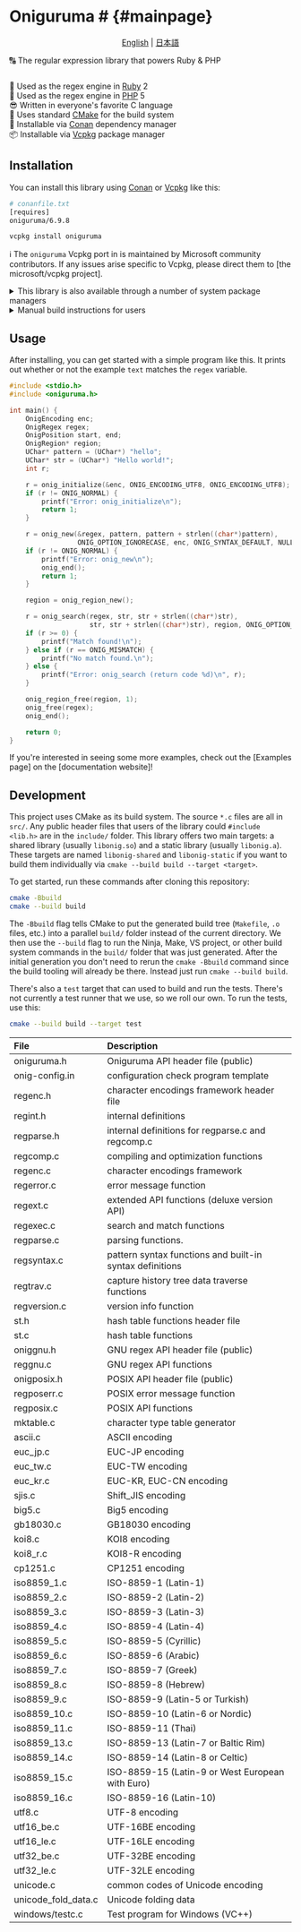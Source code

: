# Oniguruma # {#mainpage}

<p align=center>
  <a lang="en" href="https://oniguruma.org/libonig/en/">English</a>
  | <a lang="ja" href="https://oniguruma.org/libonig/ja/">日本語</a>
</p>

🔠 The regular expression library that powers Ruby & PHP

<p align=center>
  <img src="">
</p>

<!-- prettier-ignore -->
💎 Used as the regex engine in [Ruby] 2<br>
🐘 Used as the regex engine in [PHP] 5<br>
😎 Written in everyone's favorite C language<br>
🍰 Uses standard [CMake] for the build system<br>
🐸 Installable via [Conan] dependency manager<br>
📦 Installable via [Vcpkg] package manager

## Installation

You can install this library using [Conan] or [Vcpkg] like this:

```sh
# conanfile.txt
[requires]
oniguruma/6.9.8
```

```sh
vcpkg install oniguruma
```

ℹ The `oniguruma` Vcpkg port in is maintained by Microsoft community
contributors. If any issues arise specific to Vcpkg, please direct them to [the
microsoft/vcpkg project].

<details><summary>This library is also available through a number of system package managers</summary>

| OS            | Install command               |
| ------------- | ----------------------------- |
| Fedora        | `dnf install oniguruma-devel` |
| RHEL/CentOS   | `yum install oniguruma`       |
| Debian/Ubuntu | `apt install libonig5`        |
| Arch          | `pacman -S oniguruma`         |
| openSUSE      | `zypper install oniguruma`    |

</details>

<details><summary>Manual build instructions for users</summary>

```sh
cmake -Bbuild
cmake --build build
cp -r include build/lib* /workspaces/awesome-project/
```

💻 These steps work on Windows, macOS, and Linux. Make sure you have a good
version of [CMake] installed. You can [download CMake] from [CMake.org] or via
[webinstall.dev/cmake].

</details>

## Usage

After installing, you can get started with a simple program like this. It prints
out whether or not the example `text` matches the `regex` variable.

```c
#include <stdio.h>
#include <oniguruma.h>

int main() {
    OnigEncoding enc;
    OnigRegex regex;
    OnigPosition start, end;
    OnigRegion* region;
    UChar* pattern = (UChar*) "hello";
    UChar* str = (UChar*) "Hello world!";
    int r;

    r = onig_initialize(&enc, ONIG_ENCODING_UTF8, ONIG_ENCODING_UTF8);
    if (r != ONIG_NORMAL) {
        printf("Error: onig_initialize\n");
        return 1;
    }

    r = onig_new(&regex, pattern, pattern + strlen((char*)pattern),
                 ONIG_OPTION_IGNORECASE, enc, ONIG_SYNTAX_DEFAULT, NULL);
    if (r != ONIG_NORMAL) {
        printf("Error: onig_new\n");
        onig_end();
        return 1;
    }

    region = onig_region_new();

    r = onig_search(regex, str, str + strlen((char*)str),
                    str, str + strlen((char*)str), region, ONIG_OPTION_NONE);
    if (r >= 0) {
        printf("Match found!\n");
    } else if (r == ONIG_MISMATCH) {
        printf("No match found.\n");
    } else {
        printf("Error: onig_search (return code %d)\n", r);
    }

    onig_region_free(region, 1);
    onig_free(regex);
    onig_end();

    return 0;
}
```

If you're interested in seeing some more examples, check out the [Examples page]
on the [documentation website]!

## Development

This project uses CMake as its build system. The source `*.c` files are all in
`src/`. Any public header files that users of the library could
`#include <lib.h>` are in the `include/` folder. This library offers two main
targets: a shared library (usually `libonig.so`) and a static library (usually
`libonig.a`). These targets are named `libonig-shared` and `libonig-static` if
you want to build them individually via `cmake --build build --target <target>`.

To get started, run these commands after cloning this repository:

```sh
cmake -Bbuild
cmake --build build
```

The `-Bbuild` flag tells CMake to put the generated build tree (`Makefile`, `.o`
files, etc.) into a parallel `build/` folder instead of the current directory.
We then use the `--build` flag to run the Ninja, Make, VS project, or other
build system commands in the `build/` folder that was just generated. After the
initial generation you don't need to rerun the `cmake -Bbuild` command since the
build tooling will already be there. Instead just run `cmake --build build`.

There's also a `test` target that can used to build and run the tests. There's
not currently a test runner that we use, so we roll our own. To run the tests,
use this:

```sh
cmake --build build --target test
```

| File                | Description                                              |
| :------------------ | :------------------------------------------------------- |
| oniguruma.h         | Oniguruma API header file (public)                       |
| onig-config.in      | configuration check program template                     |
| regenc.h            | character encodings framework header file                |
| regint.h            | internal definitions                                     |
| regparse.h          | internal definitions for regparse.c and regcomp.c        |
| regcomp.c           | compiling and optimization functions                     |
| regenc.c            | character encodings framework                            |
| regerror.c          | error message function                                   |
| regext.c            | extended API functions (deluxe version API)              |
| regexec.c           | search and match functions                               |
| regparse.c          | parsing functions.                                       |
| regsyntax.c         | pattern syntax functions and built-in syntax definitions |
| regtrav.c           | capture history tree data traverse functions             |
| regversion.c        | version info function                                    |
| st.h                | hash table functions header file                         |
| st.c                | hash table functions                                     |
| oniggnu.h           | GNU regex API header file (public)                       |
| reggnu.c            | GNU regex API functions                                  |
| onigposix.h         | POSIX API header file (public)                           |
| regposerr.c         | POSIX error message function                             |
| regposix.c          | POSIX API functions                                      |
| mktable.c           | character type table generator                           |
| ascii.c             | ASCII encoding                                           |
| euc_jp.c            | EUC-JP encoding                                          |
| euc_tw.c            | EUC-TW encoding                                          |
| euc_kr.c            | EUC-KR, EUC-CN encoding                                  |
| sjis.c              | Shift_JIS encoding                                       |
| big5.c              | Big5 encoding                                            |
| gb18030.c           | GB18030 encoding                                         |
| koi8.c              | KOI8 encoding                                            |
| koi8_r.c            | KOI8-R encoding                                          |
| cp1251.c            | CP1251 encoding                                          |
| iso8859_1.c         | ISO-8859-1 (Latin-1)                                     |
| iso8859_2.c         | ISO-8859-2 (Latin-2)                                     |
| iso8859_3.c         | ISO-8859-3 (Latin-3)                                     |
| iso8859_4.c         | ISO-8859-4 (Latin-4)                                     |
| iso8859_5.c         | ISO-8859-5 (Cyrillic)                                    |
| iso8859_6.c         | ISO-8859-6 (Arabic)                                      |
| iso8859_7.c         | ISO-8859-7 (Greek)                                       |
| iso8859_8.c         | ISO-8859-8 (Hebrew)                                      |
| iso8859_9.c         | ISO-8859-9 (Latin-5 or Turkish)                          |
| iso8859_10.c        | ISO-8859-10 (Latin-6 or Nordic)                          |
| iso8859_11.c        | ISO-8859-11 (Thai)                                       |
| iso8859_13.c        | ISO-8859-13 (Latin-7 or Baltic Rim)                      |
| iso8859_14.c        | ISO-8859-14 (Latin-8 or Celtic)                          |
| iso8859_15.c        | ISO-8859-15 (Latin-9 or West European with Euro)         |
| iso8859_16.c        | ISO-8859-16 (Latin-10)                                   |
| utf8.c              | UTF-8 encoding                                           |
| utf16_be.c          | UTF-16BE encoding                                        |
| utf16_le.c          | UTF-16LE encoding                                        |
| utf32_be.c          | UTF-32BE encoding                                        |
| utf32_le.c          | UTF-32LE encoding                                        |
| unicode.c           | common codes of Unicode encoding                         |
| unicode_fold_data.c | Unicode folding data                                     |
| windows/testc.c     | Test program for Windows (VC++)                          |

[conan]: https://conan.io/
[vcpkg]: https://vcpkg.io/
[php]: https://www.php.net/
[ruby]: https://www.ruby-lang.org/
[cmake]: https://cmake.org/
[download cmake]: https://cmake.org/download/
[cmake.org]: https://cmake.org/
[webinstall.dev/cmake]: https://webinstall.dev/cmake
